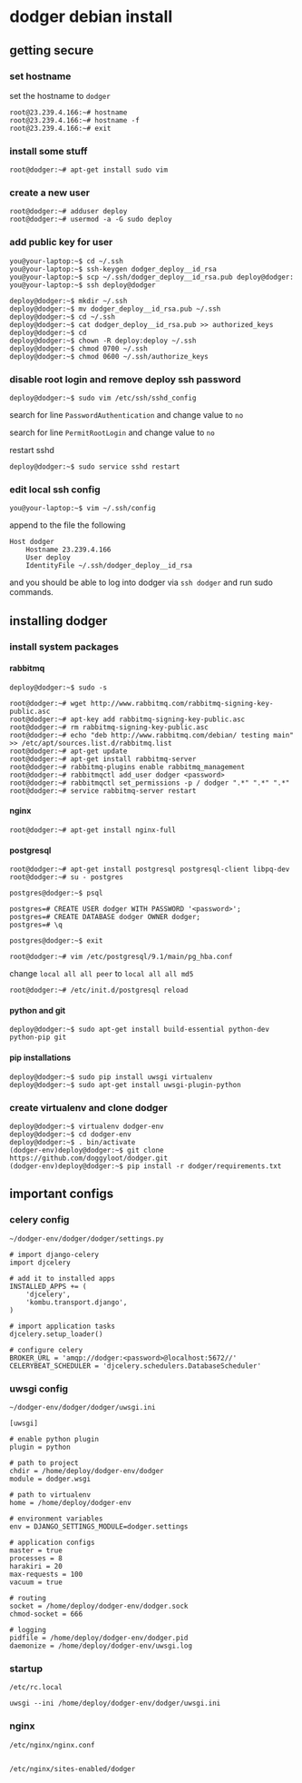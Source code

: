 # dodger debian install


## getting secure

### set hostname

set the hostname to `dodger`

```
root@23.239.4.166:~# hostname
root@23.239.4.166:~# hostname -f
root@23.239.4.166:~# exit
```

### install some stuff

```
root@dodger:~# apt-get install sudo vim
```

### create a new user

```
root@dodger:~# adduser deploy
root@dodger:~# usermod -a -G sudo deploy
```

### add public key for user

```
you@your-laptop:~$ cd ~/.ssh
you@your-laptop:~$ ssh-keygen dodger_deploy__id_rsa
you@your-laptop:~$ scp ~/.ssh/dodger_deploy__id_rsa.pub deploy@dodger:
you@your-laptop:~$ ssh deploy@dodger

deploy@dodger:~$ mkdir ~/.ssh
deploy@dodger:~$ mv dodger_deploy__id_rsa.pub ~/.ssh
deploy@dodger:~$ cd ~/.ssh
deploy@dodger:~$ cat dodger_deploy__id_rsa.pub >> authorized_keys
deploy@dodger:~$ cd
deploy@dodger:~$ chown -R deploy:deploy ~/.ssh
deploy@dodger:~$ chmod 0700 ~/.ssh
deploy@dodger:~$ chmod 0600 ~/.ssh/authorize_keys
```


### disable root login and remove deploy ssh password

```
deploy@dodger:~$ sudo vim /etc/ssh/sshd_config
```

search for line `PasswordAuthentication` and change value to `no`

search for line `PermitRootLogin` and change value to `no`

restart sshd

```
deploy@dodger:~$ sudo service sshd restart
```


### edit local ssh config

```
you@your-laptop:~$ vim ~/.ssh/config
```

append to the file the following

```
Host dodger
    Hostname 23.239.4.166
    User deploy
    IdentityFile ~/.ssh/dodger_deploy__id_rsa
```

and you should be able to log into dodger via `ssh dodger` and run sudo commands.


## installing dodger

### install system packages

#### rabbitmq

```
deploy@dodger:~$ sudo -s

root@dodger:~# wget http://www.rabbitmq.com/rabbitmq-signing-key-public.asc
root@dodger:~# apt-key add rabbitmq-signing-key-public.asc
root@dodger:~# rm rabbitmq-signing-key-public.asc
root@dodger:~# echo "deb http://www.rabbitmq.com/debian/ testing main" >> /etc/apt/sources.list.d/rabbitmq.list
root@dodger:~# apt-get update
root@dodger:~# apt-get install rabbitmq-server
root@dodger:~# rabbitmq-plugins enable rabbitmq_management
root@dodger:~# rabbitmqctl add_user dodger <password>
root@dodger:~# rabbitmqctl set_permissions -p / dodger ".*" ".*" ".*"
root@dodger:~# service rabbitmq-server restart
```

#### nginx

```
root@dodger:~# apt-get install nginx-full
```

#### postgresql
```
root@dodger:~# apt-get install postgresql postgresql-client libpq-dev
root@dodger:~# su - postgres

postgres@dodger:~$ psql

postgres=# CREATE USER dodger WITH PASSWORD '<password>';
postgres=# CREATE DATABASE dodger OWNER dodger;
postgres=# \q

postgres@dodger:~$ exit

root@dodger:~# vim /etc/postgresql/9.1/main/pg_hba.conf
```

change `local all all peer` to `local all all md5`

```
root@dodger:~# /etc/init.d/postgresql reload
```

#### python and git 

```
deploy@dodger:~$ sudo apt-get install build-essential python-dev python-pip git
```

#### pip installations

```
deploy@dodger:~$ sudo pip install uwsgi virtualenv
deploy@dodger:~$ sudo apt-get install uwsgi-plugin-python
```

### create virtualenv and clone dodger

```
deploy@dodger:~$ virtualenv dodger-env
deploy@dodger:~$ cd dodger-env
deploy@dodger:~$ . bin/activate
(dodger-env)deploy@dodger:~$ git clone https://github.com/doggyloot/dodger.git
(dodger-env)deploy@dodger:~$ pip install -r dodger/requirements.txt
```


## important configs

### celery config

`~/dodger-env/dodger/dodger/settings.py`

```
# import django-celery
import djcelery

# add it to installed apps
INSTALLED_APPS += (
    'djcelery',
    'kombu.transport.django',
)

# import application tasks
djcelery.setup_loader()

# configure celery
BROKER_URL = 'amqp://dodger:<password>@localhost:5672//'
CELERYBEAT_SCHEDULER = 'djcelery.schedulers.DatabaseScheduler'
```

### uwsgi config

`~/dodger-env/dodger/dodger/uwsgi.ini`

```
[uwsgi]

# enable python plugin
plugin = python

# path to project
chdir = /home/deploy/dodger-env/dodger
module = dodger.wsgi

# path to virtualenv
home = /home/deploy/dodger-env

# environment variables
env = DJANGO_SETTINGS_MODULE=dodger.settings

# application configs
master = true
processes = 8
harakiri = 20
max-requests = 100
vacuum = true

# routing
socket = /home/deploy/dodger-env/dodger.sock
chmod-socket = 666

# logging
pidfile = /home/deploy/dodger-env/dodger.pid
daemonize = /home/deploy/dodger-env/uwsgi.log
```

### startup

`/etc/rc.local`

```
uwsgi --ini /home/deploy/dodger-env/dodger/uwsgi.ini

```

### nginx

`/etc/nginx/nginx.conf`

```

```

`/etc/nginx/sites-enabled/dodger`

```

```



























